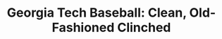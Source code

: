 ---
layout: post
title: "Georgia Tech Baseball: Clean, Old-Fashioned Clinched"
description: "#13 Georgia Tech takes the season series from the pups in a dramatic 8-6 win at SunTrust Park"
permalink: https://www.fromtherumbleseat.com/2019/4/24/18514534/georgia-tech-baseball-clean-old-fashioned-clinched-suntrust-park-thwg
---